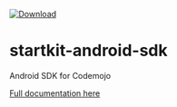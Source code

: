 [ ![Download](https://api.bintray.com/packages/codemojo/maven/sdk/images/download.svg) ](https://bintray.com/codemojo/maven/sdk/_latestVersion)

# startkit-android-sdk
Android SDK for Codemojo

[Full documentation here](http://docs.codemojo.io/v1/page/android-sdk)
